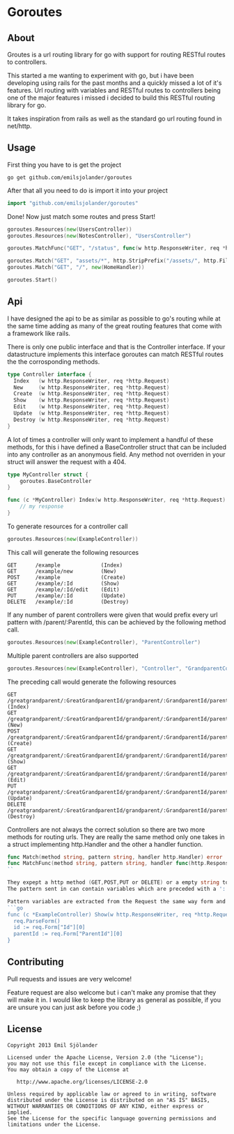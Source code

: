 Goroutes
=========

About
-----

Groutes is a url routing library for go with support for routing RESTful routes to controllers.

This started a me wanting to experiment with go, but i have been developing using rails for the past months and a quickly missed a lot of it's features. Url routing with variables and RESTful routes to controllers being one of the major features i missed i decided to build this RESTful routing library for go.

It takes inspiration from rails as well as the standard go url routing found in net/http.


Usage
-----

First thing you have to is get the project
```shell
go get github.com/emilsjolander/goroutes
```

After that all you need to do is import it into your project
```go
import "github.com/emilsjolander/goroutes"
```

Done! Now just match some routes and press Start!
```go
goroutes.Resources(new(UsersController))
goroutes.Resources(new(NotesController), "UsersController")

goroutes.MatchFunc("GET", "/status", func(w http.ResponseWriter, req *http.Request){fmt.Fprintf(w, "Status ok!")})

goroutes.Match("GET", "assets/*", http.StripPrefix("/assets/", http.FileServer(http.Dir("assets"))))
goroutes.Match("GET", "/", new(HomeHandler))

goroutes.Start()
```

Api
---

I have designed the api to be as similar as possible to go's routing while at the same time adding as many of the great routing features that come with a framework like rails.

There is only one public interface and that is the Controller interface. If your datastructure implements this interface goroutes can match RESTful routes the the corrosponding methods.
```go
type Controller interface {
  Index   (w http.ResponseWriter, req *http.Request)
  New     (w http.ResponseWriter, req *http.Request)
  Create  (w http.ResponseWriter, req *http.Request)
  Show    (w http.ResponseWriter, req *http.Request)
  Edit    (w http.ResponseWriter, req *http.Request)
  Update  (w http.ResponseWriter, req *http.Request)
  Destroy (w http.ResponseWriter, req *http.Request)
}
```

A lot of times a controller will only want to implement a handful of these methods, for this i have defined a BaseController struct that can be included into any controller as an anonymous field. Any method not overriden in your struct will answer the request with a 404.
```go
type MyController struct {
    goroutes.BaseController
}

func (c *MyController) Index(w http.ResponseWriter, req *http.Request) {
    // my response
}
```

To generate resources for a controller call
```go
goroutes.Resources(new(ExampleController))
```
This call will generate the following resources
```text
GET      /example             (Index)    
GET      /example/new         (New)
POST     /example             (Create)
GET      /example/:Id         (Show)
GET      /example/:Id/edit    (Edit)
PUT      /example/:Id         (Update)
DELETE   /example/:Id         (Destroy)
```

If any number of parent controllers were given that would prefix every url pattern with /parent/:ParentId, this can be achieved by the following method call.
```go
goroutes.Resources(new(ExampleController), "ParentController")
```

Multiple parent controllers are also supported
```go
goroutes.Resources(new(ExampleController), "Controller", "GrandparentController", "GreatGrandparentController")
```

The preceding call would generate the following resources
```text
GET      /greatgrandparent/:GreatGrandparentId/grandparent/:GrandparentId/parent/:ParentId/example             (Index)    
GET      /greatgrandparent/:GreatGrandparentId/grandparent/:GrandparentId/parent/:ParentId/example/new         (New)
POST     /greatgrandparent/:GreatGrandparentId/grandparent/:GrandparentId/parent/:ParentId/example             (Create)
GET      /greatgrandparent/:GreatGrandparentId/grandparent/:GrandparentId/parent/:ParentId/example/:Id         (Show)
GET      /greatgrandparent/:GreatGrandparentId/grandparent/:GrandparentId/parent/:ParentId/example/:Id/edit    (Edit)
PUT      /greatgrandparent/:GreatGrandparentId/grandparent/:GrandparentId/parent/:ParentId/example/:Id         (Update)
DELETE   /greatgrandparent/:GreatGrandparentId/grandparent/:GrandparentId/parent/:ParentId/example/:Id         (Destroy)
```

Controllers are not always the correct solution so there are two more methods for routing urls.
They are really the same method only one takes in a struct implementing http.Handler and the other a handler function.
```go
func Match(method string, pattern string, handler http.Handler) error
func MatchFunc(method string, pattern string, handler func(http.ResponseWriter, *http.Request)) error 
``

They expept a http method (GET,POST,PUT or DELETE) or a empty string to indicate that the handler will handle all methods.
The pattern sent in can contain variables which are preceded with a ':'. The last segment or the url may also be the wildcard character '*'. The wilcard will match anything after it while the variables will only match anything in the corresponding segment.

Pattern variables are extracted from the Request the same way form and query params are extracted.
```go
func (c *ExampleController) Show(w http.ResponseWriter, req *http.Request) {
  req.ParseForm()
  id := req.Form["Id"][0]
  parentId := req.Form["ParentId"][0]
}
```


Contributing
------------

Pull requests and issues are very welcome!

Feature request are also welcome but i can't make any promise that they will make it in.
I would like to keep the library as general as possible, if you are unsure you can just ask before you code ;)


License
-------

    Copyright 2013 Emil Sjölander

    Licensed under the Apache License, Version 2.0 (the "License");
    you may not use this file except in compliance with the License.
    You may obtain a copy of the License at

       http://www.apache.org/licenses/LICENSE-2.0

    Unless required by applicable law or agreed to in writing, software
    distributed under the License is distributed on an "AS IS" BASIS,
    WITHOUT WARRANTIES OR CONDITIONS OF ANY KIND, either express or implied.
    See the License for the specific language governing permissions and
    limitations under the License.
